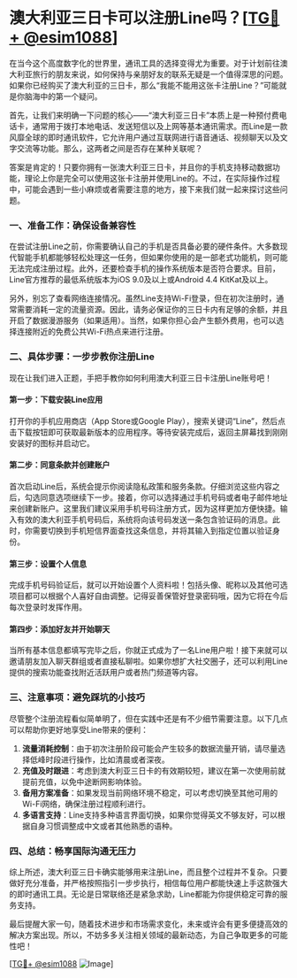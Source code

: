 # 澳大利亚三日卡可以注册Line吗？[[TG💪+ @esim1088](https://t.me/s/esim1088)]

在当今这个高度数字化的世界里，通讯工具的选择变得尤为重要。对于计划前往澳大利亚旅行的朋友来说，如何保持与亲朋好友的联系无疑是一个值得深思的问题。如果你已经购买了澳大利亚的三日卡，那么“我能不能用这张卡注册Line？”可能就是你脑海中的第一个疑问。

首先，让我们来明确一下问题的核心——“澳大利亚三日卡”本质上是一种预付费电话卡，通常用于拨打本地电话、发送短信以及上网等基本通讯需求。而Line是一款风靡全球的即时通讯软件，它允许用户通过互联网进行语音通话、视频聊天以及文字交流等功能。那么，这两者之间是否存在某种关联呢？

答案是肯定的！只要你拥有一张澳大利亚三日卡，并且你的手机支持移动数据功能，理论上你是完全可以使用这张卡注册并使用Line的。不过，在实际操作过程中，可能会遇到一些小麻烦或者需要注意的地方，接下来我们就一起来探讨这些问题。

### 一、准备工作：确保设备兼容性

在尝试注册Line之前，你需要确认自己的手机是否具备必要的硬件条件。大多数现代智能手机都能够轻松处理这一任务，但如果你使用的是一部老式功能机，则可能无法完成注册过程。此外，还要检查手机的操作系统版本是否符合要求。目前，Line官方推荐的最低系统版本为iOS 9.0及以上或Android 4.4 KitKat及以上。

另外，别忘了查看网络连接情况。虽然Line支持Wi-Fi登录，但在初次注册时，通常需要消耗一定的流量资源。因此，请务必保证你的三日卡内有足够的余额，并且开启了数据漫游服务（如果适用）。当然，如果你担心会产生额外费用，也可以选择连接附近的免费公共Wi-Fi热点来进行注册。

### 二、具体步骤：一步步教你注册Line

现在让我们进入正题，手把手教你如何利用澳大利亚三日卡注册Line账号吧！

#### 第一步：下载安装Line应用

打开你的手机应用商店（App Store或Google Play），搜索关键词“Line”，然后点击下载按钮即可获取最新版本的应用程序。等待安装完成后，返回主屏幕找到刚刚安装好的图标并启动它。

#### 第二步：同意条款并创建账户

首次启动Line后，系统会提示你阅读隐私政策和服务条款。仔细浏览这些内容之后，勾选同意选项继续下一步。接着，你可以选择通过手机号码或者电子邮件地址来创建新账户。这里我们建议采用手机号码注册方式，因为这样更加方便快捷。输入有效的澳大利亚手机号码后，系统将向该号码发送一条包含验证码的消息。此时，你需要切换到手机短信界面查找这条信息，并将其输入到指定位置以验证身份。

#### 第三步：设置个人信息

完成手机号码验证后，就可以开始设置个人资料啦！包括头像、昵称以及其他可选项目都可以根据个人喜好自由调整。记得妥善保管好登录密码哦，因为它将在今后每次登录时发挥作用。

#### 第四步：添加好友并开始聊天

当所有基本信息都填写完毕之后，你就正式成为了一名Line用户啦！接下来就可以邀请朋友加入聊天群组或者直接私聊啦。如果你想扩大社交圈子，还可以利用Line提供的搜索功能查找附近活跃用户或者热门频道等内容。

### 三、注意事项：避免踩坑的小技巧

尽管整个注册流程看似简单明了，但在实践中还是有不少细节需要注意。以下几点可以帮助你更好地享受Line带来的便利：

1. **流量消耗控制**：由于初次注册阶段可能会产生较多的数据流量开销，请尽量选择低峰时段进行操作，比如清晨或者深夜。
2. **充值及时跟进**：考虑到澳大利亚三日卡的有效期较短，建议在第一次使用前就提前充值，以免中途断网影响体验。
3. **备用方案准备**：如果发现当前网络环境不稳定，可以考虑切换至其他可用的Wi-Fi网络，确保注册过程顺利进行。
4. **多语言支持**：Line支持多种语言界面切换，如果你觉得英文不够友好，可以根据自身习惯调整成中文或者其他熟悉的语种。

### 四、总结：畅享国际沟通无压力

综上所述，澳大利亚三日卡确实能够用来注册Line，而且整个过程并不复杂。只要做好充分准备，并严格按照指引一步步执行，相信每位用户都能快速上手这款强大的即时通讯工具。无论是日常联络还是紧急求助，Line都能为你提供稳定可靠的服务支持。

最后提醒大家一句，随着技术进步和市场需求变化，未来或许会有更多便捷高效的解决方案出现。所以，不妨多多关注相关领域的最新动态，为自己争取更多的可能性吧！

[[TG💪+ @esim1088](https://t.me/s/esim1088) ![Image](https://i.postimg.cc/4NQfJmqS/Snipaste-2025-05-13-00-14-12.png)]